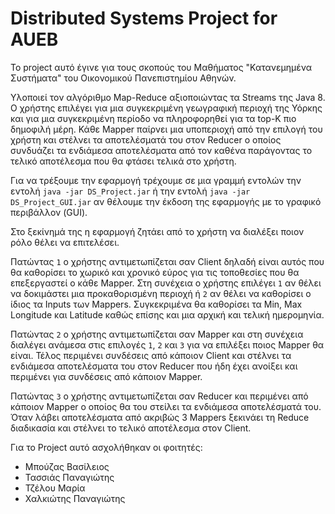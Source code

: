 # Distributed Systems Project for AUEB

Το project αυτό έγινε για τους σκοπούς του Μαθήματος "Κατανεμημένα Συστήματα" του Οικονομικού Πανεπιστημίου Αθηνών.

Υλοποιεί τον αλγόριθμο Map-Reduce αξιοποιώντας τα Streams της Java 8. Ο χρήστης επιλέγει για μια συγκεκριμένη γεωγραφική περιοχή της Υόρκης και για μια συγκεκριμένη περίοδο να πληροφορηθεί για τα top-K πιο δημοφιλή μέρη. Κάθε Mapper παίρνει μια υποπεριοχή από την επιλογή του χρήστη και στέλνει τα αποτελέσματά του στον Reducer ο οποίος συνδυάζει τα ενδιάμεσα αποτελέσματα από τον καθένα παράγοντας το τελικό αποτέλεσμα που θα φτάσει τελικά στο χρήστη.

Για να τρέξουμε την εφαρμογή τρέχουμε σε μια γραμμή εντολών την εντολή `java -jar DS_Project.jar` ή την εντολή `java -jar DS_Project_GUI.jar` αν θέλουμε την έκδοση της εφαρμογής με το γραφικό περιβάλλον (GUI).

Στο ξεκίνημά της η εφαρμογή ζητάει από το χρήστη να διαλέξει ποιον ρόλο θέλει να επιτελέσει.

Πατώντας `1`  ο χρήστης αντιμετωπίζεται σαν Client δηλαδή είναι αυτός που θα καθορίσει το χωρικό και χρονικό εύρος για τις τοποθεσίες που θα επεξεργαστεί ο κάθε Mapper. Στη συνέχεια ο χρήστης επιλέγει `1` αν θέλει να δοκιμάστει μια προκαθορισμένη περιοχή ή `2` αν θέλει να καθορίσει ο ίδιος τα Inputs των Mappers. Συγκεκριμένα θα καθορίσει τα Min, Max Longitude και Latitude καθώς επίσης και μια αρχική και τελική ημερομηνία. 

Πατώντας `2`  ο χρήστης αντιμετωπίζεται σαν Mapper και στη συνέχεια διαλέγει ανάμεσα στις επιλογές `1`, `2` και `3` για να επιλέξει ποιος Mapper θα είναι. Τέλος περιμένει συνδέσεις από κάποιον Client και στέλνει τα ενδιάμεσα αποτελέσματα του στον Reducer που ήδη έχει ανοίξει και περιμένει για συνδέσεις από κάποιον Mapper.

Πατώντας `3` ο χρήστης αντιμετωπίζεται σαν Reducer και περιμένει από κάποιον Mapper ο οποίος θα του στείλει τα ενδιάμεσα αποτελέσματά του. Όταν λάβει αποτελέσματα από ακριβώς 3 Mappers ξεκινάει τη Reduce διαδικασία και στέλνει το τελικό αποτέλεσμα στον Client.

Για το Project αυτό ασχολήθηκαν οι φοιτητές:
- Μπούζας Βασίλειος
- Τασσιάς Παναγιώτης
- Τζέλου Μαρία
- Χαλκιώτης Παναγιώτης

